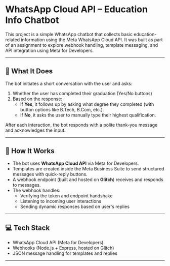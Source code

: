 # WhatsApp Cloud API – Education Info Chatbot

This project is a simple WhatsApp chatbot that collects basic education-related information using the Meta WhatsApp Cloud API. It was built as part of an assignment to explore webhook handling, template messaging, and API integration using Meta for Developers.

---

## 📌 What It Does

The bot initiates a short conversation with the user and asks:

1. Whether the user has completed their graduation (Yes/No buttons)
2. Based on the response:
   - If **Yes**, it follows up by asking what degree they completed (with button options like B.Tech, B.Com, etc.).
   - If **No**, it asks the user to manually type their highest qualification.

After each interaction, the bot responds with a polite thank-you message and acknowledges the input.

---

## 🔧 How It Works

- The bot uses **WhatsApp Cloud API** via Meta for Developers.
- Templates are created inside the Meta Business Suite to send structured messages with quick-reply buttons.
- A webhook endpoint (built and hosted on **Glitch**) receives and responds to messages.
- The webhook handles:
  - Verifying the token and endpoint handshake
  - Listening to incoming user interactions
  - Sending dynamic responses based on user's replies

---

## 💻 Tech Stack

- WhatsApp Cloud API (Meta for Developers)
- Webhooks (Node.js + Express, hosted on Glitch)
- JSON message handling for templates and replies

---



